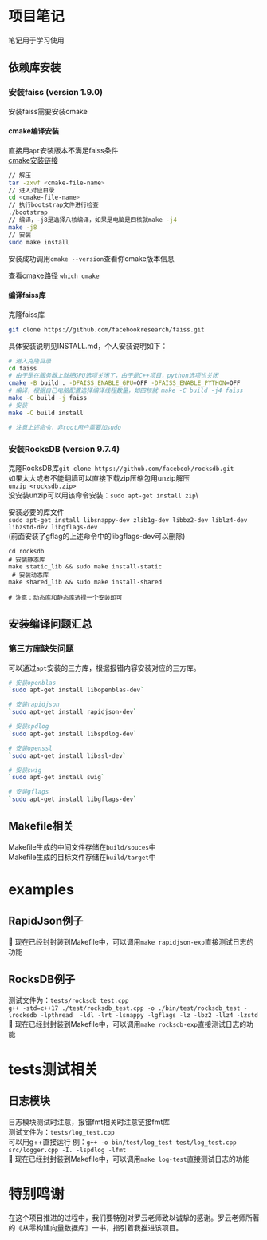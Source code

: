 # 项目笔记
笔记用于学习使用
## 依赖库安装
### 安装faiss (version 1.9.0)
安装faiss需要安装cmake
#### cmake编译安装
直接用`apt`安装版本不满足faiss条件\
[cmake安装链接](https://cmake.org/download/#latest)
```bash
// 解压
tar -zxvf <cmake-file-name>
// 进入对应目录
cd <cmake-file-name>
// 执行bootstrap文件进行检查
./bootstrap
// 编译，-j8是选择八核编译，如果是电脑是四核就make -j4
make -j8
// 安装
sudo make install
```
安装成功调用`cmake --version`查看你cmake版本信息

查看cmake路径 `which cmake`
#### 编译faiss库
克隆faiss库
```bash
git clone https://github.com/facebookresearch/faiss.git
```
具体安装说明见INSTALL.md，个人安装说明如下：
```bash
# 进入克隆目录
cd faiss
# 由于是在服务器上就把GPU选项关闭了，由于是C++项目，python选项也关闭
cmake -B build . -DFAISS_ENABLE_GPU=OFF -DFAISS_ENABLE_PYTHON=OFF
# 编译，根据自己电脑配置选择编译线程数量，如四核就 make -C build -j4 faiss
make -C build -j faiss
# 安装
make -C build install

# 注意上述命令，非root用户需要加sudo
```

### 安装RocksDB (version 9.7.4)
克隆RocksDB库`git clone https://github.com/facebook/rocksdb.git`\
如果太大或者不能翻墙可以直接下载zip压缩包用unzip解压\
`unzip <rocksdb.zip>`\
没安装unzip可以用该命令安装：`sudo apt-get install zip`\

安装必要的库文件\
`sudo apt-get install libsnappy-dev zlib1g-dev libbz2-dev liblz4-dev libzstd-dev libgflags-dev`\
(前面安装了gflag的上述命令中的libgflags-dev可以删除)
```shell
cd rocksdb
# 安装静态库
make static_lib && sudo make install-static
 # 安装动态库
make shared_lib && sudo make install-shared

# 注意：动态库和静态库选择一个安装即可
```

## 安装编译问题汇总
### 第三方库缺失问题
可以通过`apt`安装的三方库，根据报错内容安装对应的三方库。
```bash
# 安装openblas
`sudo apt-get install libopenblas-dev`

# 安装rapidjson
`sudo apt-get install rapidjson-dev`

# 安装spdlog
`sudo apt-get install libspdlog-dev`

# 安装openssl
`sudo apt-get install libssl-dev`

# 安装swig
`sudo apt-get install swig`

# 安装gflags
`sudo apt-get install libgflags-dev`
```

## Makefile相关

Makefile生成的中间文件存储在`build/souces`中\
Makefile生成的目标文件存储在`build/target`中

# examples

## RapidJson例子

🌟 现在已经封封装到Makefile中，可以调用`make rapidjson-exp`直接测试日志的功能

## RocksDB例子
测试文件为：`tests/rocksdb_test.cpp`\
`g++ -std=c++17 ./test/rocksdb_test.cpp -o ./bin/test/rocksdb_test -lrocksdb -lpthread  -ldl -lrt -lsnappy -lgflags -lz -lbz2 -llz4 -lzstd`
🌟 现在已经封封装到Makefile中，可以调用`make rocksdb-exp`直接测试日志的功能

# tests测试相关

## 日志模块
日志模块测试时注意，报错fmt相关时注意链接fmt库\
测试文件为：`tests/log_test.cpp`\
可以用g++直接运行
例：`g++ -o bin/test/log_test test/log_test.cpp src/logger.cpp -I. -lspdlog -lfmt`\
🌟 现在已经封封装到Makefile中，可以调用`make log-test`直接测试日志的功能

# 特别鸣谢
在这个项目推进的过程中，我们要特别对罗云老师致以诚挚的感谢。罗云老师所著的《从零构建向量数据库》一书，指引着我推进该项目。